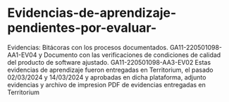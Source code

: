 # Evidencias-de-aprendizaje-pendientes-por-evaluar-
Evidencias: Bitácoras con los procesos documentados. GA11-220501098-AA1-EV04 y Documento con las verificaciones de condiciones de calidad del producto de software ajustado. GA11-220501098-AA3-EV02
Estas evidencias de aprendizaje fueron entregadas en Territorium, el pasado 02/03/2024 y 14/03/2024 y aprobadas en dicha plataforma, adjunto evidencias y archivo de impresion PDF de evidencias entregadas en Territorium 
